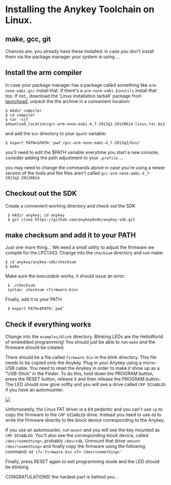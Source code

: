 # Installing the Anykey Toolchain on Linux.

## make, gcc, git

Chances are, you already have these installed. in case you don't install
them via the package manager your system is using ...


## Install the arm compiler

In case your package manager has a package called something like
`arm-none-eabi-gcc` install that. If there's a `arm-none-eabi-binutils`
install that too. If not,, download the 'Linux installation tarball' package from
[launchpad](https://launchpad.net/gcc-arm-embedded/+download), unpack the the archive in a
convenient location:

    $ mkdir compiler
    $ cd compiler
    $ tar -xjf
    $download_location/gcc-arm-none-eabi-4_7-2013q2-20130614-linux.tar.bz2

and add the `bin` directory to your `$path` variable:

    $ export PATH=$PATH:`pwd`/gcc-arm-none-eabi-4_7-2013q2/bin/

you'll need to edit the $PATH variable everytime you start a new
console, consider adding the path adjustment to your `.profile` ... 

you may need to change the commands above in case you're using a newer
version of the tools and the files aren't called
`gcc-arm-none-eabi-4_7-2013q2-20130614`

## Checkout out the SDK

Create a convenient working directory and check out the SDK

     $ mkdir anykey; cd anykey
     $ git clone https://github.com/anykey0xde/anykey-sdk.git

## make checksum and add it to your PATH

Just one more thing... We need a small utility to adjust the firmware we
compile for the LPC1343. Change into the `checksum` directory and run
make:

    $ cd anykey/anykey-sdk/checksum
    $ make

 Make sure the executable works, it should issue an error:

     $ ./checksum
     syntax: checksum <firmware.bin>

 Finally, add it to your PATH

     $ export PATH=$PATH:`pwd`

## Check if everything works

Change into the `examples/blink` directory. Blinking LEDs are the
HelloWorld of embedded programming! You should just be able to run
`make` and the firmware should be created.

There should be a file called `firmware.bin` in the blink directory.
This file needs to be copied onto the Anykey. Plug in your Anykey using
a micro-USB cable. You need to reset the Anykey in order to make it show
up as a "USB-Stick" in the Finder. To do this, hold down the PROGRAM
button, press the RESET button, release it and then release the PROGRAM button. The LED
should now glow softly and you will see a drive called `CRP DISABLED`
if you have an automounter.

![](https://raw.github.com/anykey0xde/tutorial/master/img/reset_prg_buttons.png)


Unfortunately, the Linux FAT driver is a bit pedantic and you can't use `cp` to 
copy the firmware to the `CRP DISABLED` drive. Instead you need to use `dd` to write 
the firmware directly to the block device corresponding to the Anykey.

If you use an automounter, run `mount` and you will see the key mounted as `CRP DISABLED`. 
You'll also see the corresponding block device, called `/dev/<something>`, probably `/dev/sdb`.
Unmount that drive `umount /dev/<something>` and finally copy the firmware using the following
command: `dd if='firmware.bin of='/dev/<something>'`

Finally, press RESET again to exit programming mode and the LED
should be blinking.


CONGRATULATIONS! the hardest part is behind you...
